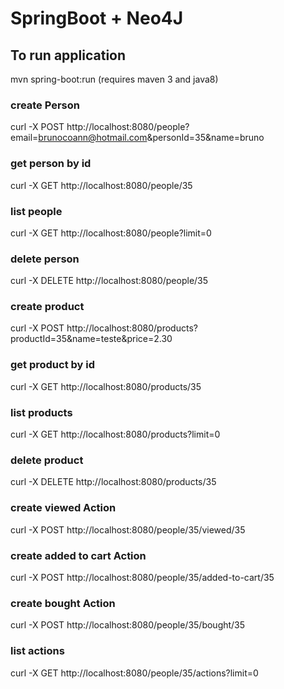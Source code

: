 # SpringBoot + Neo4J

## To run application
mvn spring-boot:run  (requires maven 3 and java8)

### create Person
curl -X POST http://localhost:8080/people?email=brunocoann@hotmail.com&personId=35&name=bruno

### get person by id
curl -X GET http://localhost:8080/people/35

### list people
curl -X GET http://localhost:8080/people?limit=0

### delete person
curl -X DELETE http://localhost:8080/people/35

### create product
curl -X POST http://localhost:8080/products?productId=35&name=teste&price=2.30

### get product by id
curl -X GET http://localhost:8080/products/35

### list products
curl -X GET http://localhost:8080/products?limit=0

### delete product
curl -X DELETE http://localhost:8080/products/35

### create viewed Action
curl -X POST http://localhost:8080/people/35/viewed/35

### create added to cart Action
curl -X POST http://localhost:8080/people/35/added-to-cart/35

### create bought Action
curl -X POST http://localhost:8080/people/35/bought/35

### list actions
curl -X GET http://localhost:8080/people/35/actions?limit=0

